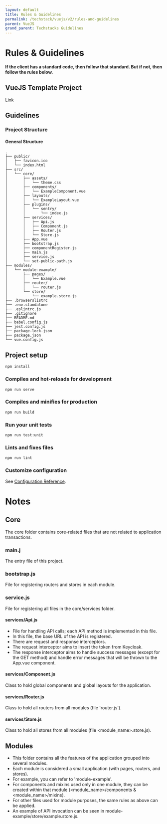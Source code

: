 ```yaml
---
layout: default
title: Rules & Guidelines
permalink: /techstack/vuejs/v2/rules-and-guidelines
parent: VueJS
grand_parent: Techstacks Guidelines
---
```


# **Rules & Guidelines**

**If the client has a standard code, then follow that standard. But if not, then follow the rules below.**

## **VueJS Template Project**

[Link](https://github.com/PT-Akar-Inti-Teknologi/bca_dlog_newbi_template)

## **Guidelines**
### **Project Structure**

#### **General Structure**
```
.
├── public/
│   ├── favicon.ico
│   └── index.html
├── src/
│   └── core/
│       ├── assets/
│       │   └── theme.css
│       ├── components/
│       │   └── ExampleComponent.vue
│       ├── layouts/
│       │   └── ExampleLayout.vue
│       ├── plugins/
│       │   └── sentry/
│       │       └── index.js
│       ├── services/
│       │   ├── Api.js
│       │   ├── Component.js
│       │   ├── Router.js
│       │   └── Store.js
│       ├── App.vue
│       ├── bootstrap.js
│       ├── componentRegister.js
│       ├── main.js
│       ├── service.js
│       └── set-public-path.js
├── modules/
│   └── module-example/
│       ├── pages/
│       │   └── Example.vue
│       ├── router/
│       │   └── router.js
│       └── store/
│           └── example.store.js
├── .browserslistrc
├── .env.standalone
├── .eslintrc.js
├── .gitignore
├── README.md
├── babel.config.js
├── jest.config.js
├── package-lock.json
├── package.json
└── vue.config.js

```

## Project setup

```
npm install
```

### Compiles and hot-reloads for development

```
npm run serve
```

### Compiles and minifies for production

```
npm run build
```

### Run your unit tests

```
npm run test:unit
```

### Lints and fixes files

```
npm run lint
```

### Customize configuration

See [Configuration Reference](https://cli.vuejs.org/config/).

# Notes

## Core

The core folder contains core-related files that are not related to application transactions.

### main.j

The entry file of this project.

### bootstrap.js

File for registering routers and stores in each module.

### service.js

File for registering all files in the core/services folder.

#### services/Api.js

- File for handling API calls; each API method is implemented in this file.
- In this file, the base URL of the API is registered.
- There are request and response interceptors.
- The request interceptor aims to insert the token from Keycloak.
- The response interceptor aims to handle success messages (except for the GET method) and handle error messages that will be thrown to the App.vue component.

#### services/Component.js

Class to hold global components and global layouts for the application.

#### services/Router.js

Class to hold all routers from all modules (file 'router.js').

#### services/Store.js

Class to hold all stores from all modules (file <module_name>.store.js).

## Modules

- This folder contains all the features of the application grouped into several modules.
- Each module is considered a small application (with pages, routers, and stores).
- For example, you can refer to 'module-example'.
- For components and mixins used only in one module, they can be created within that module (<module_name>/components & <module_name>/mixins).
- For other files used for module purposes, the same rules as above can be applied.
- An example of API invocation can be seen in module-example/store/example.store.js.